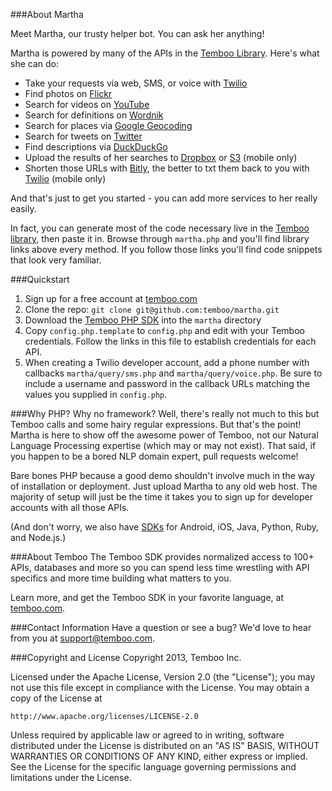 ###About Martha

Meet Martha, our trusty helper bot. You can ask her anything!

Martha is powered by many of the APIs in the [Temboo Library](https://temboo.com/library/). Here's what she can do:

 * Take your requests via web, SMS, or voice with [Twilio](https://temboo.com/library/Library/Twilio/)
 * Find photos on [Flickr](https://temboo.com/library/Library/Flickr/)
 * Search for videos on [YouTube](https://temboo.com/library/Library/YouTube/)
 * Search for definitions on [Wordnik](https://temboo.com/library/Library/Wordnik/)
 * Search for places via [Google Geocoding](https://temboo.com/library/Library/Google/Geocoding)
 * Search for tweets on [Twitter](https://temboo.com/library/Library/Twitter)
 * Find descriptions via [DuckDuckGo](https://temboo.com/library/Library/DuckDuckGo)
 * Upload the results of her searches to [Dropbox](https://live.temboo.com/library/Library/Dropbox/) or [S3](https://live.temboo.com/library/Library/Amazon/S3/) (mobile only)
 * Shorten those URLs with [Bitly](https://live.temboo.com/library/Library/Bitly/), the better to txt them back to you with [Twilio](https://live.temboo.com/library/Library/Twilio/) (mobile only)

And that's just to get you started - you can add more services to her really easily.

In fact, you can generate most of the code necessary live in the [Temboo library](https://temboo.com/library/), then paste it in. Browse through `martha.php` and you'll find library links above every method. If you follow those links you'll find code snippets that look very familiar.

###Quickstart
 1. Sign up for a free account at [temboo.com](http://temboo.com)
 2. Clone the repo: `git clone git@github.com:temboo/martha.git`
 3. Download the [Temboo PHP SDK](https://temboo.com/download) into the `martha` directory
 4. Copy `config.php.template` to `config.php` and edit with your Temboo credentials. Follow the links in this file to establish credentials for each API.
 5. When creating a Twilio developer account, add a phone number with callbacks `martha/query/sms.php` and `martha/query/voice.php`. Be sure to include a username and password in the callback URLs matching the values you supplied in `config.php`.

###Why PHP? Why no framework?
Well, there's really not much to this but Temboo calls and some hairy regular expressions. But that's the point! Martha is here to show off the awesome power of Temboo, not our Natural Language Processing expertise (which may or may not exist). That said, if you happen to be a bored NLP domain expert, pull requests welcome!

Bare bones PHP because a good demo shouldn't involve much in the way of installation or deployment. Just upload Martha to any old web host. The majority of setup will just be the time it takes you to sign up for developer accounts with all those APIs.

(And don't worry, we also have [SDKs](https://temboo.com/download) for Android, iOS, Java, Python, Ruby, and Node.js.)

###About Temboo
The Temboo SDK provides normalized access to 100+ APIs, databases and more so you can spend less time wrestling with API specifics and more time building what matters to you.   

Learn more, and get the Temboo SDK in your favorite language, at [temboo.com](https://temboo.com).

###Contact Information
Have a question or see a bug? We'd love to hear from you at support@temboo.com.

###Copyright and License
Copyright 2013, Temboo Inc.

Licensed under the Apache License, Version 2.0 (the "License"); you may not use this file except in compliance with the License. You may obtain a copy of the License at

    http://www.apache.org/licenses/LICENSE-2.0

Unless required by applicable law or agreed to in writing, software distributed under the License is distributed on an "AS IS" BASIS, WITHOUT WARRANTIES OR CONDITIONS OF ANY KIND, either express or implied. See the License for the specific language governing permissions and limitations under the License.